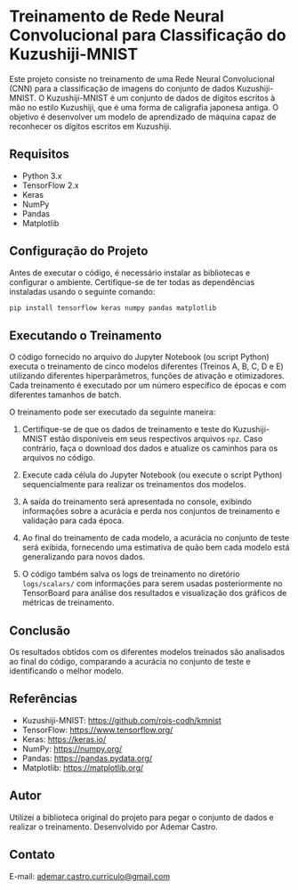 # Treinamento de Rede Neural Convolucional para Classificação do Kuzushiji-MNIST

Este projeto consiste no treinamento de uma Rede Neural Convolucional (CNN) para a classificação de imagens do conjunto de dados Kuzushiji-MNIST. O Kuzushiji-MNIST é um conjunto de dados de dígitos escritos à mão no estilo Kuzushiji, que é uma forma de caligrafia japonesa antiga. O objetivo é desenvolver um modelo de aprendizado de máquina capaz de reconhecer os dígitos escritos em Kuzushiji.

## Requisitos

- Python 3.x
- TensorFlow 2.x
- Keras
- NumPy
- Pandas
- Matplotlib

## Configuração do Projeto

Antes de executar o código, é necessário instalar as bibliotecas e configurar o ambiente. Certifique-se de ter todas as dependências instaladas usando o seguinte comando:

```bash
pip install tensorflow keras numpy pandas matplotlib
```

## Executando o Treinamento

O código fornecido no arquivo do Jupyter Notebook (ou script Python) executa o treinamento de cinco modelos diferentes (Treinos A, B, C, D e E) utilizando diferentes hiperparâmetros, funções de ativação e otimizadores. Cada treinamento é executado por um número específico de épocas e com diferentes tamanhos de batch.

O treinamento pode ser executado da seguinte maneira:

1. Certifique-se de que os dados de treinamento e teste do Kuzushiji-MNIST estão disponíveis em seus respectivos arquivos `npz`. Caso contrário, faça o download dos dados e atualize os caminhos para os arquivos no código.

2. Execute cada célula do Jupyter Notebook (ou execute o script Python) sequencialmente para realizar os treinamentos dos modelos.

3. A saída do treinamento será apresentada no console, exibindo informações sobre a acurácia e perda nos conjuntos de treinamento e validação para cada época.

4. Ao final do treinamento de cada modelo, a acurácia no conjunto de teste será exibida, fornecendo uma estimativa de quão bem cada modelo está generalizando para novos dados.

5. O código também salva os logs de treinamento no diretório `logs/scalars/` com informações para serem usadas posteriormente no TensorBoard para análise dos resultados e visualização dos gráficos de métricas de treinamento.

## Conclusão

Os resultados obtidos com os diferentes modelos treinados são analisados ao final do código, comparando a acurácia no conjunto de teste e identificando o melhor modelo.

## Referências

- Kuzushiji-MNIST: https://github.com/rois-codh/kmnist
- TensorFlow: https://www.tensorflow.org/
- Keras: https://keras.io/
- NumPy: https://numpy.org/
- Pandas: https://pandas.pydata.org/
- Matplotlib: https://matplotlib.org/

## Autor

Utilizei a biblioteca original do projeto para pegar o conjunto de dados e realizar o treinamento. Desenvolvido por Ademar Castro.

## Contato

E-mail: ademar.castro.curriculo@gmail.com